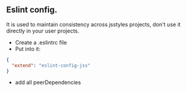 ## Eslint config.

It is used to maintain consistency across jsstyles projects, don't use it directly in your user projects.

- Create a .eslintrc file
- Put into it:

```json
{
  "extend": "eslint-config-jss"
}
```
- add all peerDependencies
